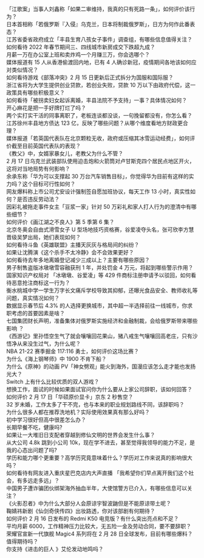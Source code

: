 「江歌案」当事人刘鑫称「如果二审维持，我真的只有死路一条」，如何评价该行为？  
日本首相称「若俄罗斯『入侵』乌克兰，日本将制裁俄罗斯」，日方为何作此番表态？  
江苏省委省政府成立「丰县生育八孩女子事件」调查组，有哪些信息值得关注？  
如何看待 2022 年春节期间三、四线城市新房成交下跌超九成？  
月薪一万在办公室上班和卖炸鸡一个月赚三万，你会选哪个？  
媒体报道有 15 人从香港偷渡回内地，已有 4 人确诊新冠，疫情期间各地该如何应对类似情况？  
如何看待游戏《部落冲突》2 月 15 日更新后正式拆分为国服和国际服？  
浙江省将为大学生提供创业贷款，若创业失败，贷款 10 万以下由政府代偿，这一政策具有哪些积极意义？  
如何看待「被拐卖妇女起诉离婚，丰县法院不予支持」一事？具体情况如何？  
开心麻花是把一手好牌打烂了吗？  
两个实打实干活的同事离职了，老板连谈都没谈，一句挽留都没有，你怎么看？  
江苏徐州丰县地方债达 123 亿，反映了哪些问题？从哪个维度看地方财政更合理？  
媒体报道「若英国代表队在北京颗粒无收，政府或压缩其冰雪运动经费」，如何评价截至目前英国代表队的表现？  
《教父》中，女婿家暴女儿，老教父为什么不管？  
2 月 17 日乌克兰武装部队使用迫击炮和火箭筒对卢甘斯克四个居民点地区开火，这将对当地局势有何影响？  
余承东称「华为可以支撑起 30 万台汽车销售目标」，你觉得华为目前有这样的实力吗？这个目标可行性如何？  
网友爆料称上市公司尤安设计强制签自愿加班协议，每天工作 13 小时，真实性如何？是否违反劳动法？  
因彩礼被拖走事件女主「豆浆一家」针对 50 万彩礼和家人打人行为的澄清中有哪些细节？  
如何评价《画江湖之不良人》第 5 季第 6 集？  
北京冬奥会自由式滑雪女子 U 型场地技巧资格赛，谷爱凌夺头名，张可欣李方慧晋级吴梦出局，她们表现如何？  
如何看待斗鱼《英雄联盟》主播天灰灰与格局间的纠纷？  
如果让沈腾演《这个杀手不太冷静》会不会效果更好？  
如何看待去年多地离婚登记减少三成以上？主要有哪些原因？  
男子制售盗版冰墩墩雪容融获刑 1 年，并处罚金 4 万元，将起到哪些警示作用？  
国家知识产权局对 「冰墩墩、谷爱凌」等 429 件商标注册申请予以驳回，如何看待恶意抢注商标这一行为？  
衡水桃城中学一学生万字长文痛斥学校导致其抑郁，还曝光食品安全、教师收礼等问题，真实情况如何？  
数据显示春节后 4.3% 的人选择更换城市，其中超一半选择前往一线城市，你求职考虑的首要因素是啥？  
七国集团财长声明，准备集体对俄罗斯实施经济和金融制裁，会给俄罗斯带来哪些影响 ？  
《西游记》里孙悟空生气了就会嚷嚷回花果山，猪八戒生气嚷嚷回高老庄，只有沙悟净从来没生过气，为什么呢？  
NBA 21-22 赛季掘金 117:116 勇士，如何评价这场比赛？  
为什么《海上钢琴师》中 1900 不肯下船？  
为什么《原神》的动画 PV「神女劈观」能火到海外，国漫应该怎么走才能也发扬光大？  
Switch 上有什么比较优质的双人游戏？  
想换工作，面试的时候如果面试官问你为什么要从上家公司辞职，该如何回答？  
如何评价 2 月 17 日「华硕原价显卡」京东 2 秒售空？  
32 岁未婚，工作太多了干不完，也与本来的职业规划路线不同，该辞职吗？  
为什么很多人都在推荐洗地机？实际使用效果真有那么好吗？  
初中学习很好但高中很差怎么办？  
长期早餐不吃，健康吗?  
如果让一大堆旧日支配者穿越到修仙文明的世界会发生什么事？  
从大公司 4.8k 跳到小公司 10k，现在学不进去，甚至觉得我领导的能力不足，是我的心态出问题了吗?  
学历和能力哪个更重要？高学历究竟意味着什么？学历对工作来说真的影响很大吗？  
如何看待有网友进入重庆星巴克店内大声直播 「我希望你们早点离开我们这个社会，有多远走多远」？  
中国男子遭诈骗团伙绑架海外抽血半年，大使馆警方已介入，有哪些信息可以关注？  
《火影忍者》中为什么大部分人会原谅宇智波鼬但是不能原谅带土呢？  
鞠婧祎新剧《仙剑奇侠传四》出妆路透，你对该部剧有何期待？  
如何评价 2 月 16 日发布的 Redmi K50 电竞版？有什么突出亮点和不足？  
平均月薪 6000，工作精神压力比较大，无五险一金及劳动合同，要不要辞职？  
荣耀官宣新一代旗舰 Magic4 系列将在 2 月 28 日全球发布，目前有哪些爆料？值得期待吗？  
你支持《进击的巨人 》艾伦发动地鸣吗？  
